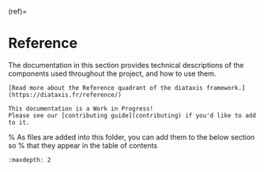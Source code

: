 (ref)=
# Reference

The documentation in this section provides technical descriptions of the
components used throughout the project, and how to use them.

```{note}
[Read more about the Reference quadrant of the diataxis framework.](https://diataxis.fr/reference/)
```

```{attention}
This documentation is a Work in Progress!
Please see our [contributing guide](contributing) if you'd like to add to it.
```

% As files are added into this folder, you can add them to the below section so
% that they appear in the table of contents
```{toctree}
:maxdepth: 2
```
